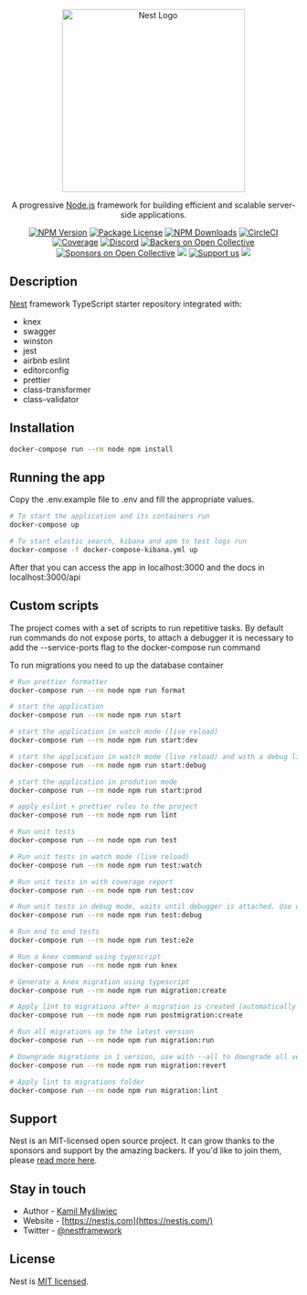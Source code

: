 <p align="center">
  <a href="http://nestjs.com/" target="blank"><img src="https://nestjs.com/img/logo_text.svg" width="320" alt="Nest Logo" /></a>
</p>

[circleci-image]: https://img.shields.io/circleci/build/github/nestjs/nest/master?token=abc123def456
[circleci-url]: https://circleci.com/gh/nestjs/nest

  <p align="center">A progressive <a href="http://nodejs.org" target="_blank">Node.js</a> framework for building efficient and scalable server-side applications.</p>
    <p align="center">
<a href="https://www.npmjs.com/~nestjscore" target="_blank"><img src="https://img.shields.io/npm/v/@nestjs/core.svg" alt="NPM Version" /></a>
<a href="https://www.npmjs.com/~nestjscore" target="_blank"><img src="https://img.shields.io/npm/l/@nestjs/core.svg" alt="Package License" /></a>
<a href="https://www.npmjs.com/~nestjscore" target="_blank"><img src="https://img.shields.io/npm/dm/@nestjs/common.svg" alt="NPM Downloads" /></a>
<a href="https://circleci.com/gh/nestjs/nest" target="_blank"><img src="https://img.shields.io/circleci/build/github/nestjs/nest/master" alt="CircleCI" /></a>
<a href="https://coveralls.io/github/nestjs/nest?branch=master" target="_blank"><img src="https://coveralls.io/repos/github/nestjs/nest/badge.svg?branch=master#9" alt="Coverage" /></a>
<a href="https://discord.gg/G7Qnnhy" target="_blank"><img src="https://img.shields.io/badge/discord-online-brightgreen.svg" alt="Discord"/></a>
<a href="https://opencollective.com/nest#backer" target="_blank"><img src="https://opencollective.com/nest/backers/badge.svg" alt="Backers on Open Collective" /></a>
<a href="https://opencollective.com/nest#sponsor" target="_blank"><img src="https://opencollective.com/nest/sponsors/badge.svg" alt="Sponsors on Open Collective" /></a>
  <a href="https://paypal.me/kamilmysliwiec" target="_blank"><img src="https://img.shields.io/badge/Donate-PayPal-ff3f59.svg"/></a>
    <a href="https://opencollective.com/nest#sponsor"  target="_blank"><img src="https://img.shields.io/badge/Support%20us-Open%20Collective-41B883.svg" alt="Support us"></a>
  <a href="https://twitter.com/nestframework" target="_blank"><img src="https://img.shields.io/twitter/follow/nestframework.svg?style=social&label=Follow"></a>
</p>
  <!--[![Backers on Open Collective](https://opencollective.com/nest/backers/badge.svg)](https://opencollective.com/nest#backer)
  [![Sponsors on Open Collective](https://opencollective.com/nest/sponsors/badge.svg)](https://opencollective.com/nest#sponsor)-->

## Description

[Nest](https://github.com/nestjs/nest) framework TypeScript starter repository integrated with:

* knex
* swagger
* winston
* jest
* airbnb eslint
* editorconfig
* prettier
* class-transformer
* class-validator

## Installation

```bash
docker-compose run --rm node npm install
```

## Running the app

Copy the .env.example file to .env and fill the appropriate values.

```bash
# To start the application and its containers run
docker-compose up

# To start elastic search, kibana and apm to test logs run
docker-compose -f docker-compose-kibana.yml up
```

After that you can access the app in localhost:3000 and the docs
in localhost:3000/api

## Custom scripts
The project comes with a set of scripts to run repetitive tasks.
By default run commands do not expose ports, to attach a debugger
it is necessary to add the --service-ports flag to the docker-compose 
run command

To run migrations you need to up the database container

```bash
# Run prettier formatter
docker-compose run --rm node npm run format

# start the application
docker-compose run --rm node npm run start

# start the application in watch mode (live reload)
docker-compose run --rm node npm run start:dev

# start the application in watch mode (live reload) and with a debug listener
docker-compose run --rm node npm run start:debug

# start the application in prodution mode
docker-compose run --rm node npm run start:prod

# apply eslint + prettier rules to the project
docker-compose run --rm node npm run lint

# Run unit tests
docker-compose run --rm node npm run test

# Run unit tests in watch mode (live reload)
docker-compose run --rm node npm run test:watch

# Run unit tests in with coverage report
docker-compose run --rm node npm run test:cov

# Run unit tests in debug mode, waits until debugger is attached. Use with --service-ports
docker-compose run --rm node npm run test:debug

# Run end to end tests
docker-compose run --rm node npm run test:e2e

# Run a knex command using typescript
docker-compose run --rm node npm run knex

# Generate a knex migration using typescript
docker-compose run --rm node npm run migration:create

# Apply lint to migrations after a migration is created (automatically run by npm after migration:create)
docker-compose run --rm node npm run postmigration:create

# Run all migrations up to the latest version
docker-compose run --rm node npm run migration:run

# Downgrade migrations in 1 version, use with --all to downgrade all versions
docker-compose run --rm node npm run migration:revert

# Apply lint to migrations folder
docker-compose run --rm node npm run migration:lint
```

## Support

Nest is an MIT-licensed open source project. It can grow thanks to the sponsors and support by the amazing backers. If you'd like to join them, please [read more here](https://docs.nestjs.com/support).

## Stay in touch

- Author - [Kamil Myśliwiec](https://kamilmysliwiec.com)
- Website - [https://nestjs.com](https://nestjs.com/)
- Twitter - [@nestframework](https://twitter.com/nestframework)

## License

Nest is [MIT licensed](LICENSE).
